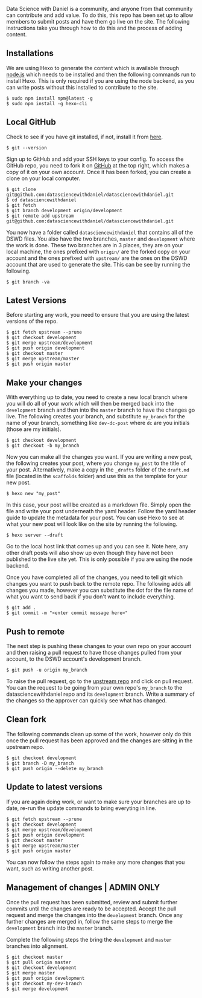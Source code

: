 Data Science with Daniel is a community, and anyone from that community can contribute and add value. To do this, this repo has been set up to allow members to submit posts and have them go live on the site. The following instructions take you through how to do this and the process of adding content.

## Installations
We are using Hexo to generate the content which is available through [node.js](https://nodejs.org/en/) which needs to be installed and then the following commands run to install Hexo. This is only required if you are using the node backend, as you can write posts without this installed to contribute to the site.

```
$ sudo npm install npm@latest -g
$ sudo npm install -g hexo-cli
```

## Local GitHub
Check to see if you have git installed, if not, install it from [here](https://git-scm.com/).

```
$ git --version
```

Sign up to GitHub and add your SSH keys to your config. To access the GitHub repo, you need to fork it on [GitHub](https://github.com/datasciencewithdaniel/datasciencewithdaniel/) at the top right, which makes a copy of it on your own account. Once it has been forked, you can create a clone on your local computer.

```
$ git clone git@github.com:datasciencewithdaniel/datasciencewithdaniel.git
$ cd datasciencewithdaniel
$ git fetch
$ git branch development origin/development
$ git remote add upstream git@github.com:datasciencewithdaniel/datasciencewithdaniel.git
```

You now have a folder called ```datasciencewithdaniel``` that contains all of the DSWD files. You also have the two branches, ```master``` and ```development``` where the work is done. These two branches are in 3 places, they are on your local machine, the ones prefixed with ```origin/``` are the forked copy on your account and the ones prefixed with ```upstream/``` are the ones on the DSWD account that are used to generate the site. This can be see by running the following.

```
$ git branch -va
```

## Latest Versions
Before starting any work, you need to ensure that you are using the latest versions of the repo. 

```
$ git fetch upstream --prune
$ git checkout development
$ git merge upstream/development
$ git push origin development
$ git checkout master
$ git merge upstream/master
$ git push origin master
```

## Make your changes
With everything up to date, you need to create a new local branch where you will do all of your work which will then be merged back into the ```development``` branch and then into the ```master``` branch to have the changes go live. The following creates your branch, and substitute ```my_branch``` for the name of your branch, something like ```dev-dc-post``` where ```dc``` are you initials (those are my initials).

```
$ git checkout development
$ git checkout -b my_branch
```

Now you can make all the changes you want. If you are writing a new post, the following creates your post, where you change ```my_post``` to the title of your post. Alternatively, make a copy in the ```_drafts``` folder of the ```draft.md``` file (located in the ```scaffolds``` folder) and use this as the template for your new post.

```
$ hexo new "my_post"
```

In this case, your post will be created as a markdown file. Simply open the file and write your post underneath the yaml header. Follow the yaml header guide to update the metadata for your post. You can use Hexo to see at what your new post will look like on the site by running the following.

```
$ hexo server --draft
```

Go to the local host link that comes up and you can see it. Note here, any other draft posts will also show up even though they have not been published to the live site yet. This is only possible if you are using the node backend.

Once you have completed all of the changes, you need to tell git which changes you want to push back to the remote repo. The following adds all changes you made, however you can substitute the dot for the file name of what you want to send back if you don't want to include everything.

```
$ git add .
$ git commit -m "<enter commit message here>"
```

## Push to remote
The next step is pushing these changes to your own repo on your account and then raising a pull request to have those changes pulled from your account, to the DSWD account's development branch.

```
$ git push -u origin my_branch
```

To raise the pull request, go to the [upstream repo](https://github.com/datasciencewithdaniel/datasciencewithdaniel/) and click on pull request. You can the request to be going from your own repo's ```my_branch``` to the datasciencewithdaniel repo and its ```development``` branch. Write a summary of the changes so the approver can quickly see what has changed. 

## Clean fork
The following commands clean up some of the work, however only do this once the pull request has been approved and the changes are sitting in the upstream repo.

```
$ git checkout development
$ git branch -D my_branch
$ git push origin --delete my_branch
```

## Update to latest versions
If you are again doing work, or want to make sure your branches are up to date, re-run the update commands to bring everyting in line.

```
$ git fetch upstream --prune
$ git checkout development
$ git merge upstream/development
$ git push origin development
$ git checkout master
$ git merge upstream/master
$ git push origin master
```

You can now follow the steps again to make any more changes that you want, such as writing another post.

## Management of changes | ADMIN ONLY
Once the pull request has been submitted, review and submit further commits until the changes are ready to be accepted. Accept the pull request and merge the changes into the ```development``` branch. Once any further changes are merged in, follow the same steps to merge the ```development``` branch into the ```master``` branch.

Complete the following steps the bring the ```development``` and ```master``` branches into alignment.

```
$ git checkout master
$ git pull origin master
$ git checkout development
$ git merge master
$ git push origin development
$ git checkout my-dev-branch
$ git merge development
```
